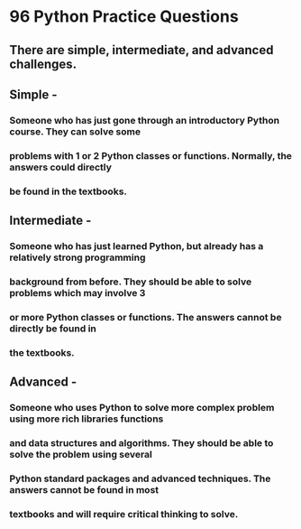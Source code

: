 # 96 Python Practice Questions
## There are simple, intermediate, and advanced challenges.

## Simple -
### Someone who has just gone through an introductory Python course. They can solve some
### problems with 1 or 2 Python classes or functions. Normally, the answers could directly
### be found in the textbooks.
         
## Intermediate - 
### Someone who has just learned Python, but already has a relatively strong programming 
### background from before. They should be able to solve problems which may involve 3 
### or more Python classes or functions. The answers cannot be directly be found in
### the textbooks.
               
## Advanced - 
### Someone who uses Python to solve more complex problem using more rich libraries functions
### and data structures and algorithms. They should be able to solve the problem using several
### Python standard packages and advanced techniques. The answers cannot be found in most 
### textbooks and will require critical thinking to solve.
